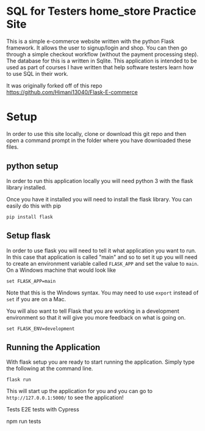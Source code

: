 # SQL for Testers home_store Practice Site
This is a simple e-commerce website written with the python Flask framework. It allows the user to signup/login and shop. You can then go through a simple checkout workflow (without the payment processing step). The database for this is a written in Sqlite. This application is intended to be used as part of courses I have written that help  software testers learn how to use SQL in their work.  

It was originally forked off of this repo https://github.com/Himani13040/Flask-E-commerce

# Setup
In order to use this site locally, clone or download this git repo and then open a command prompt in the folder where you have downloaded these files.

## python setup
In order to run this application locally you will need python 3 with the flask library installed.

Once you have it installed you will need to install the flask library. You can easily do this with pip

```pip install flask```

## Setup flask
In order to use flask you will need to tell it what application you want to run. In this case that application is called "main" and so to set it up you will need to create an environment variable called `FLASK_APP` and set the value to `main`. On a Windows machine that would look like 

```set FLASK_APP=main```

Note that this is the Windows syntax. You may need to use `export` instead of `set` if you are on a Mac.

You will also want to tell Flask that you are working in a development environment so that it will give you more feedback on what is going on.

```set FLASK_ENV=development```

## Running the Application

With flask setup you are ready to start running the application. Simply type the following at the command line.

```flask run```

This will start up the application for you and you can go to `http://127.0.0.1:5000/` to see the application!


Tests
E2E tests with Cypress

npm run tests